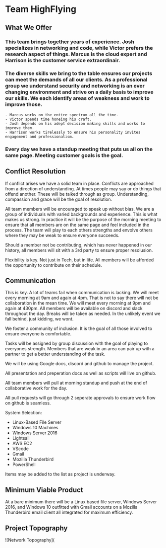 # Team HighFlying

## What We Offer

### This team brings together years of experience. Josh specializes in networking and code, while Victor prefers the research aspect of things.  Marcus is the cloud expert and Harrison is the customer service extraordinair. 

### The diverse skills we bring to the table ensures our projects can meet the demands of all our clients. As a professional group we understand security and networking is an ever changing environment and strive on a daily basis to improve our skills. We each identify areas of weakness and work to improve those. 

    - Marcus works on the entire spectrum all the time.
    - Victor spends time honeing his craft.
    - Josh depends on his adept decision making skills and works to improve them.
    - Harrison works tirelessly to ensure his personality invites engagement and professionalism.

### Every day we have a standup meeting that puts us all on the same page. Meeting customer goals is the goal. 


## Conflict Resolution

If conflict arises we have a solid team in place.  Conflicts are approached from a direction of understanding. At times people may say or do things that offend another.  These will be talked through as group. Understanding, compassion and grace will be the goal of resolution. 

All team members will be encouraged to speak up without bias. We are a group of individuals with varied backgrounds and experience. This is what makes us strong. In practice it will be the purpose of the morning meeting to ensure that all members are on the same page and feel included in the process. The team will play to each others strengths and envolve others where they may be weak to ensure everyone succeeds.  

Should a member not be contributing, which has never happened in our history, all members will sit with a 3rd party to ensure proper resolusion.

Flexibility is key. Not just in Tech, but in life.  All members will be afforded the opportunity to contribute on their schedule.

## Communication

This is key. A lot of teams fail when communication is lacking. We will meet every morning at 9am and again at 4pm. That is not to say there will not be collaboration in the mean time. We will meet every morning at 9pm and again at 430pm. All members will be available on discord and slack throughout the day. Breaks will be taken as needed. In the unlikely event we fall behind, just kidding, we wont.

We foster a community of inclusion. It is the goal of all those involved to ensure everyone is comfortable.

Tasks will be assigned by group discussion with the goal of playing to everyones strength. Members that are weak in an area can pair up with a partner to get a better understanding of the task. 

We will be using Google docs, discord and github to manage the project. 

All presentation and preperation docs as well as scripts will live on github.

All team members will pull at morning standup and push at the end of collaborative work for the day.

All pull requests will go through 2 seperate approvals to ensure work flow on github is seamless. 

System Selection:

- Linux-Based File Server
- Windows 10 Machines
- Windows Server 2016
- Lightsail
- AWS EC2
- VScode 
- Gmail
- Mozilla Thunderbird
- PowerShell

Items may be added to the list as project is underway.

## Minimum Viable Product

At a bare minimum there will be a Linux based file server, Windows Server 2016, and Windows 10 outfitted with Gmail accounts on a Mozilla Thunderbird email client all integrated for maximum efficiency.

## Project Topography

![Network Topography](
